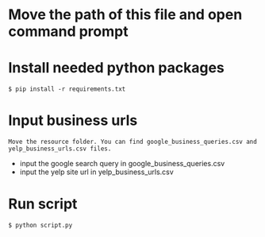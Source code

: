 # Move the path of this file and open command prompt

# Install needed python packages
    $ pip install -r requirements.txt

# Input business urls
    Move the resource folder. You can find google_business_queries.csv and yelp_business_urls.csv files.
 - input the google search query in google_business_queries.csv
 - input the yelp site url in yelp_business_urls.csv

# Run script
    $ python script.py